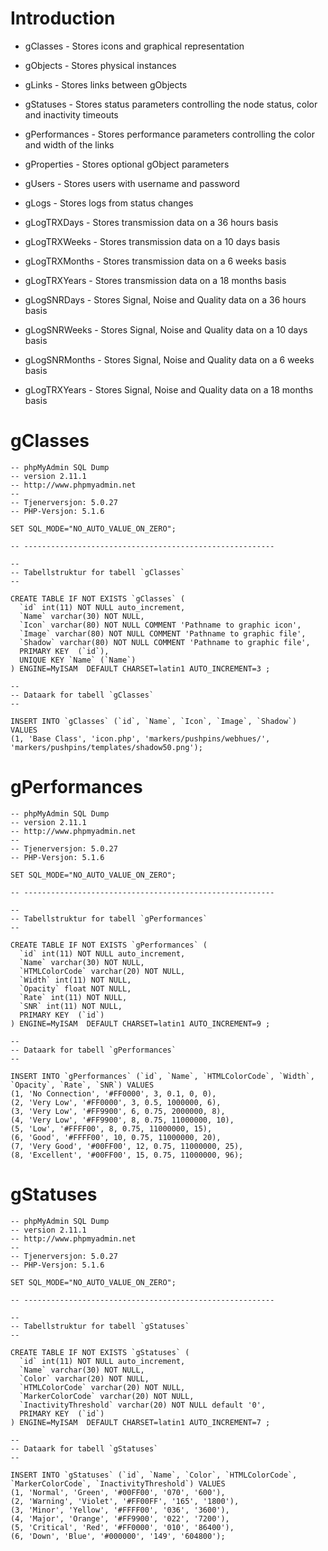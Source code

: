 # Introduction #

  * gClasses - Stores icons and graphical representation
  * gObjects - Stores physical instances
  * gLinks - Stores links between gObjects
  * gStatuses - Stores status parameters controlling the node status, color and inactivity timeouts
  * gPerformances - Stores performance parameters controlling the color and width of the links
  * gProperties - Stores optional gObject parameters
  * gUsers - Stores users with username and password

  * gLogs - Stores logs from status changes

  * gLogTRXDays - Stores transmission data on a 36 hours basis
  * gLogTRXWeeks - Stores transmission data on a 10 days basis
  * gLogTRXMonths - Stores transmission data on a 6 weeks basis
  * gLogTRXYears - Stores transmission data on a 18 months basis

  * gLogSNRDays - Stores Signal, Noise and Quality data on a 36 hours basis
  * gLogSNRWeeks - Stores Signal, Noise and Quality data on a 10 days basis
  * gLogSNRMonths - Stores Signal, Noise and Quality data on a 6 weeks basis
  * gLogTRXYears - Stores Signal, Noise and Quality data on a 18 months basis

# gClasses #

```
-- phpMyAdmin SQL Dump
-- version 2.11.1
-- http://www.phpmyadmin.net
--
-- Tjenerversjon: 5.0.27
-- PHP-Versjon: 5.1.6

SET SQL_MODE="NO_AUTO_VALUE_ON_ZERO";

-- --------------------------------------------------------

--
-- Tabellstruktur for tabell `gClasses`
--

CREATE TABLE IF NOT EXISTS `gClasses` (
  `id` int(11) NOT NULL auto_increment,
  `Name` varchar(30) NOT NULL,
  `Icon` varchar(80) NOT NULL COMMENT 'Pathname to graphic icon',
  `Image` varchar(80) NOT NULL COMMENT 'Pathname to graphic file',
  `Shadow` varchar(80) NOT NULL COMMENT 'Pathname to graphic file',
  PRIMARY KEY  (`id`),
  UNIQUE KEY `Name` (`Name`)
) ENGINE=MyISAM  DEFAULT CHARSET=latin1 AUTO_INCREMENT=3 ;

--
-- Dataark for tabell `gClasses`
--

INSERT INTO `gClasses` (`id`, `Name`, `Icon`, `Image`, `Shadow`) VALUES
(1, 'Base Class', 'icon.php', 'markers/pushpins/webhues/', 'markers/pushpins/templates/shadow50.png');
```


# gPerformances #

```
-- phpMyAdmin SQL Dump
-- version 2.11.1
-- http://www.phpmyadmin.net
--
-- Tjenerversjon: 5.0.27
-- PHP-Versjon: 5.1.6

SET SQL_MODE="NO_AUTO_VALUE_ON_ZERO";

-- --------------------------------------------------------

--
-- Tabellstruktur for tabell `gPerformances`
--

CREATE TABLE IF NOT EXISTS `gPerformances` (
  `id` int(11) NOT NULL auto_increment,
  `Name` varchar(30) NOT NULL,
  `HTMLColorCode` varchar(20) NOT NULL,
  `Width` int(11) NOT NULL,
  `Opacity` float NOT NULL,
  `Rate` int(11) NOT NULL,
  `SNR` int(11) NOT NULL,
  PRIMARY KEY  (`id`)
) ENGINE=MyISAM  DEFAULT CHARSET=latin1 AUTO_INCREMENT=9 ;

--
-- Dataark for tabell `gPerformances`
--

INSERT INTO `gPerformances` (`id`, `Name`, `HTMLColorCode`, `Width`, `Opacity`, `Rate`, `SNR`) VALUES
(1, 'No Connection', '#FF0000', 3, 0.1, 0, 0),
(2, 'Very Low', '#FF0000', 3, 0.5, 1000000, 6),
(3, 'Very Low', '#FF9900', 6, 0.75, 2000000, 8),
(4, 'Very Low', '#FF9900', 8, 0.75, 11000000, 10),
(5, 'Low', '#FFFF00', 8, 0.75, 11000000, 15),
(6, 'Good', '#FFFF00', 10, 0.75, 11000000, 20),
(7, 'Very Good', '#00FF00', 12, 0.75, 11000000, 25),
(8, 'Excellent', '#00FF00', 15, 0.75, 11000000, 96);
```


# gStatuses #

```
-- phpMyAdmin SQL Dump
-- version 2.11.1
-- http://www.phpmyadmin.net
--
-- Tjenerversjon: 5.0.27
-- PHP-Versjon: 5.1.6

SET SQL_MODE="NO_AUTO_VALUE_ON_ZERO";

-- --------------------------------------------------------

--
-- Tabellstruktur for tabell `gStatuses`
--

CREATE TABLE IF NOT EXISTS `gStatuses` (
  `id` int(11) NOT NULL auto_increment,
  `Name` varchar(30) NOT NULL,
  `Color` varchar(20) NOT NULL,
  `HTMLColorCode` varchar(20) NOT NULL,
  `MarkerColorCode` varchar(20) NOT NULL,
  `InactivityThreshold` varchar(20) NOT NULL default '0',
  PRIMARY KEY  (`id`)
) ENGINE=MyISAM  DEFAULT CHARSET=latin1 AUTO_INCREMENT=7 ;

--
-- Dataark for tabell `gStatuses`
--

INSERT INTO `gStatuses` (`id`, `Name`, `Color`, `HTMLColorCode`, `MarkerColorCode`, `InactivityThreshold`) VALUES
(1, 'Normal', 'Green', '#00FF00', '070', '600'),
(2, 'Warning', 'Violet', '#FF00FF', '165', '1800'),
(3, 'Minor', 'Yellow', '#FFFF00', '036', '3600'),
(4, 'Major', 'Orange', '#FF9900', '022', '7200'),
(5, 'Critical', 'Red', '#FF0000', '010', '86400'),
(6, 'Down', 'Blue', '#000000', '149', '604800');
```